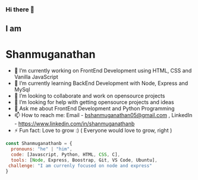 ### Hi there 👋
## I am 
# Shanmuganathan 

- 🔭 I’m currently working on FrontEnd Development using HTML, CSS and Vanilla JavaScript
- 🌱 I’m currently learning BackEnd Development with Node, Express and MySql
- 👯 I’m looking to collaborate and work on opensource projects
- 🤔 I’m looking for help with getting opensource projects and ideas 
- 💬 Ask me about FrontEnd Development and Python Programming
- 📫 How to reach me: Email - bshanmuganathan05@gmail.com , LinkedIn - https://www.linkedin.com/in/shanmuganathanb
- ⚡ Fun fact: Love to grow :) ( Everyone would love to grow, right )

```javascript
const Shanmuganathanb = {
  pronouns: "he" | "him",
  code: [Javascript, Python, HTML, CSS, C],
  tools: [Node, Express, Boostrap, Git, VS Code, Ubuntu],
 challenge: "I am currenly focused on node and express"
}
```
